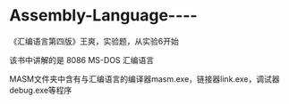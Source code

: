 # Assembly-Language----
《汇编语言第四版》王爽，实验题，从实验6开始

该书中讲解的是 8086 MS-DOS 汇编语言

MASM文件夹中含有与汇编语言的编译器masm.exe，链接器link.exe，调试器debug.exe等程序

